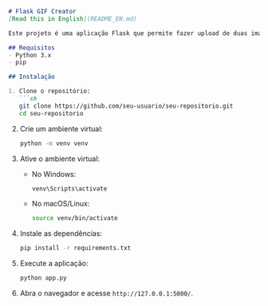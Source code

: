 ```markdown
# Flask GIF Creator 
[Read this in English](README_EN.md)

Este projeto é uma aplicação Flask que permite fazer upload de duas imagens, criar um GIF e exibi-lo.

## Requisitos
- Python 3.x
- pip

## Instalação

1. Clone o repositório:
   ```sh
   git clone https://github.com/seu-usuario/seu-repositorio.git
   cd seu-repositorio
   ```

2. Crie um ambiente virtual:
   ```sh
   python -m venv venv
   ```

3. Ative o ambiente virtual:
   - No Windows:
     ```sh
     venv\Scripts\activate
     ```
   - No macOS/Linux:
     ```sh
     source venv/bin/activate
     ```

4. Instale as dependências:
   ```sh
   pip install -r requirements.txt
   ```

5. Execute a aplicação:
   ```sh
   python app.py
   ```

6. Abra o navegador e acesse `http://127.0.0.1:5000/`.